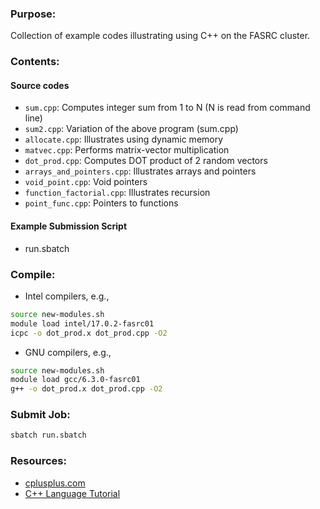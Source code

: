 ###  Purpose:

Collection of example codes illustrating using C++ on the FASRC cluster.

### Contents:

#### Source codes

* <code>sum.cpp</code>: Computes integer sum from 1 to N (N is read from command line)
* <code>sum2.cpp</code>: Variation of the above program (sum.cpp)
* <code>allocate.cpp</code>: Illustrates using dynamic memory
* <code>matvec.cpp</code>: Performs matrix-vector multiplication
* <code>dot_prod.cpp</code>: Computes DOT product of 2 random vectors
* <code>arrays\_and\_pointers.cpp</code>: Illustrates arrays and pointers
* <code>void_point.cpp</code>: Void pointers
* <code>function_factorial.cpp</code>: Illustrates recursion
* <code>point_func.cpp</code>: Pointers to functions

#### Example Submission Script

* run.sbatch

### Compile:

* Intel compilers, e.g.,

```bash
source new-modules.sh
module load intel/17.0.2-fasrc01
icpc -o dot_prod.x dot_prod.cpp -O2
```

* GNU compilers, e.g.,

```bash
source new-modules.sh
module load gcc/6.3.0-fasrc01
g++ -o dot_prod.x dot_prod.cpp -O2
```

### Submit Job:

```bash
sbatch run.sbatch
```

### Resources:

* [cplusplus.com](http://www.cplusplus.com)
* [C++ Language Tutorial](http://www.cplusplus.com/doc/tutorial)
